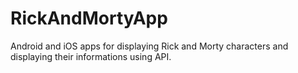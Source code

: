 # RickAndMortyApp
Android and iOS apps for displaying Rick and Morty characters and displaying their informations using API.
